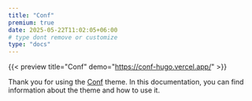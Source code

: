 ```yaml
---
title: "Conf"
premium: true
date: 2025-05-22T11:02:05+06:00
# type dont remove or customize
type: "docs"
---
```


{{< preview title="Conf" demo="https://conf-hugo.vercel.app/" >}}

Thank you for using the [Conf](https://gethugothemes.com/products/conf/) theme. In this documentation, you can find information about the theme and how to use it.

